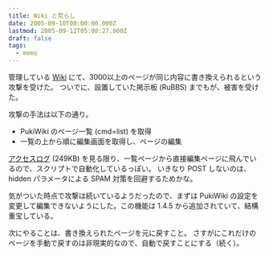```yaml
---
title: Wiki と荒らし
date: 2005-09-10T00:00:00.000Z
lastmod: 2005-09-12T05:08:27.000Z
draft: false
tags:
  - memo
---
```


管理している [Wiki](http://wolfbbs.halfmoon.jp/) にて、3000以上のページが同じ内容に書き換えられるという攻撃を受けた。 ついでに、設置していた掲示板 (RuBBS) までもが、被害を受けた。

攻撃の手法は以下の通り。

* PukiWiki のページ一覧 (cmd=list) を取得
* 一覧の上から順に編集画面を取得し、ページの編集

[アクセスログ](http://wolfbbs.halfmoon.jp/misc/050910/access_log_20050910.txt) (249KB) を見る限り、一覧ページから直接編集ページに飛んでいるので、スクリプトで自動化しているっぽい。 いきなり POST しないのは、 hidden パラメータによる SPAM 対策を回避するためかな。

気がついた時点で攻撃は続いているようだったので、まずは PukiWiki の設定を変更して編集できないようにした。この機能は 1.4.5 から追加されていて、結構重宝している。

次にやることは、書き換えられたページを元に戻すこと。 さすがにこれだけのページを手動で戻すのは非現実的なので、自動で戻すことにする（続く）。
